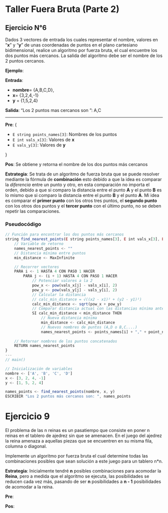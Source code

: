 # Taller Fuera Bruta (Parte 2)

## Ejercicio N°6

Dados 3 vectores de entrada los cuales representar el nombre, valores en “**x**” y “**y**” de unas 
coordenadas de puntos en el plano cartesiano bidimensional, realice un algoritmo por fuerza 
bruta, el cual encuentre los dos puntos más cercanos. La salida del algoritmo debe ser el 
nombre de los 2 puntos cercanos.

**Ejemplo**:

**Entrada**: 

- **nombre**= {A,B,C,D},
- **x**= {3,2,4,-1}
- **y** = {1,5,2,4}

**Salida**: “Los 2 puntos mas cercanos son ”: A,C

---

**Pre**: {
  - `E string points_names[3]`: Nombres de los puntos
  - `E int vals_x[3]`: Valores de **x**
  - `E vals_y[3]`: Valores de **y**

}

**Pos**: Se obtiene y retorna el nombre de los dos puntos más cercanos

**Estrategia**: Se trata de un algoritmo de fuerza bruta que se puede resolver mediante la fórmula de **combinación** esto debido a que la idea es comparar la _diferencia_ entre un punto y otro, en esta comparación no importa el orden, debido a que si comparo la distancia entre el punto **A** y el punto **B** es lo mismo que si comparo la distancia entre el punto **B** y el punto **A**. Mi idea es comparar el **primer punto** con los otros tres puntos, el **segundo punto** con los otros dos puntos y el **tercer punto** con el último punto, no se deben repetir las comparaciones.

### Pseudocódigo

```ts
// Función para encontrar los dos puntos más cercanos
string find_nearest_points(E string points_names[3], E int vals_x[3], E vals_y[3]){
    // Variable de retorno
    names_nearest_points <- ""
    // Distancia mínima entre puntos
    min_distance <- MaxInfinite

    // Recorrer vectores
    PARA i <- 1 HASTA 4 CON PASO 1 HACER
        PARA j <- (i + 1) HASTA 4 CON PASO 1 HACER
            // Potenciar valores a la 2
            pow_x <- pow(vals_x[j] - vals_x[i], 2)
            pow_y <- pow(vals_y[j] - vals_y[i], 2)
            // Calcular la distancia
            // calc_min_distance = √((x2 - x1)² + (y2 - y1)²)
            calc_min_distance <- sqrt(pow_x + pow_y)
            // Comparar distancia actual con las distancias mínima anterior
            SI calc_min_distance < min_distance THEN
                // Nueva distancia mínima
                min_distance <- calc_min_distance
                // Nuevos nombres de puntos (A,D o B,C....)
                names_nearest_points <- points_names[i] + "," + point_names[j]
    
    // Retornar nombres de los puntos concatenados
    RETURN names_nearest_points
}
---
// main()

// Inicialización de variables
nombre <- ['A', 'B', 'C', 'D']
x <- [3, 2, 4, -1]
y <- [1, 5, 2, 4]

names_points <- find_nearest_points(nombre, x, y)
ESCRIBIR "Los 2 puntos más cercanos son: ", names_points
```

# Ejercicio 9

El problema de las n reinas es un pasatiempo que consiste en poner n reinas en el tablero 
de ajedrez sin que se amenacen. En el juego del ajedrez la reina amenaza a aquellas 
piezas que se encuentren en su misma fila, columna o diagonal. 

Implemente un algoritmo 
por fuerza bruta el cual determine todas las combinaciones posibles que sean solución a 
este juego para un tablero n*n.

**Estrategia**: Inicialmente tendré **n** posibles combinaciones para acomodar la **Reina**,
pero a medida que el algoritmo se ejecuta, las posibilidades se reducen cada vez más, pasando de ser
**n** posibilidades a **n - 1** posibilidades de acomodar a la reina.

**Pre**:

**Pos**: